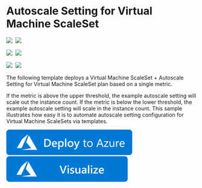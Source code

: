 # Autoscale Setting for Virtual Machine ScaleSet

<IMG SRC="https://azurequickstartsservice.blob.core.windows.net/badges/monitor-autoscale-vmss-simplemetricbased/PublicLastTestDate.svg" />&nbsp;
<IMG SRC="https://azurequickstartsservice.blob.core.windows.net/badges/monitor-autoscale-vmss-simplemetricbased/PublicDeployment.svg" />&nbsp;

<IMG SRC="https://azurequickstartsservice.blob.core.windows.net/badges/monitor-autoscale-vmss-simplemetricbased/FairfaxLastTestDate.svg" />&nbsp;
<IMG SRC="https://azurequickstartsservice.blob.core.windows.net/badges/monitor-autoscale-vmss-simplemetricbased/FairfaxDeployment.svg" />&nbsp;

<IMG SRC="https://azurequickstartsservice.blob.core.windows.net/badges/monitor-autoscale-vmss-simplemetricbased/BestPracticeResult.svg" />&nbsp;
<IMG SRC="https://azurequickstartsservice.blob.core.windows.net/badges/monitor-autoscale-vmss-simplemetricbased/CredScanResult.svg" />&nbsp;

The following template deploys a Virtual Machine ScaleSet + Autoscale Setting for Virtual Machine ScaleSet plan based on a single metric.

If the metric is above the upper threshold, the example autoscale setting will scale out the instance count.  If the metric is below the lower threshold, the example autoscale setting will scale in the instance count.  This sample illustrates how easy it is to automate autoscale setting configuration for Virtual Machine ScaleSets via templates.

<a href="https://portal.azure.com/#create/Microsoft.Template/uri/https%3a%2f%2fraw.githubusercontent.com%2fAzure%2fazure-quickstart-templates%2fmaster%2fmonitor-autoscale-vmss-simplemetricbased%2fazuredeploy.json" target="_blank">
    <img src="https://raw.githubusercontent.com/Azure/azure-quickstart-templates/master/1-CONTRIBUTION-GUIDE/images/deploytoazure.svg?sanitize=true"/>
</a>
<a href="http://armviz.io/#/?load=https%3a%2f%2fraw.githubusercontent.com%2fAzure%2fazure-quickstart-templates%2fmaster%2fmonitor-autoscale-vmss-simplemetricbased%2fazuredeploy.json" target="_blank">
    <img src="https://raw.githubusercontent.com/Azure/azure-quickstart-templates/master/1-CONTRIBUTION-GUIDE/images/visualizebutton.svg?sanitize=true"/>
</a>

